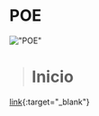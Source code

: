 # POE
!["POE"](http://bitybyte.github.io/images/jseventloop.png)

># Inicio
[link](url){:target="_blank"}

